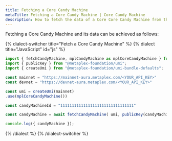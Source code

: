 ```yaml
---
title: Fetching a Core Candy Machine
metaTitle: Fetching a Core Candy Machine | Core Candy Machine
description: How to fetch the data of a Core Core Candy Machine from the Solana blockchain.
---
```


Fetching a Core Candy Machine and its data can be achieved as follows:

{% dialect-switcher title="Fetch a Core Candy Machine" %}
{% dialect title="JavaScript" id="js" %}

```ts
import { fetchCandyMachine, mplCandyMachine as mplCoreCandyMachine } from "@metaplex-foundation/mpl-core-candy-machine";
import { publicKey } from "@metaplex-foundation/umi";
import { createUmi } from "@metaplex-foundation/umi-bundle-defaults";

const mainnet = "https://mainnet-aura.metaplex.com/<YOUR_API_KEY>"
const devnet = "https://devnet-aura.metaplex.com/<YOUR_API_KEY>"

const umi = createUmi(mainnet)
.use(mplCoreCandyMachine())

const candyMachineId = "11111111111111111111111111111111"

const candyMachine = await fetchCandyMachine( umi, publicKey(candyMachineId));

console.log({ candyMachine });
```

{% /dialect %}
{% /dialect-switcher %}
